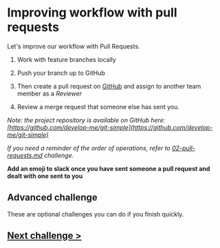 # Improving workflow with pull requests

Let's improve our workflow with Pull Requests.

1) Work with feature branches locally

1) Push your branch up to GitHub

1) Then create a pull request on [GitHub](https://github.com/develop-me/git-simple/branches) and assign to another team member as a *Reviewer*

1) Review a merge request that someone else has sent you.

*Note: the project repository is available on GitHub here: [https://github.com/develop-me/git-simple](https://github.com/develop-me/git-simple)*

*If you need a reminder of the order of operations, refer to [02-pull-requests.md](02-pull-requests.md) challenge.*

**Add an emoji to slack once you have sent someone a pull request and dealt with one sent to you**	

## Advanced challenge

These are optional challenges you can do if you finish quickly.

## [Next challenge >](05-issues)
